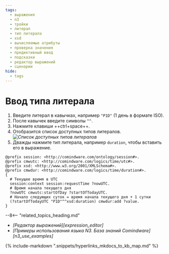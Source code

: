```yaml
---
tags:
  - выражения
  - n3
  - тройки
  - литерал
  - тип литерала
  - xsd
  - вычисляемые атрибуты
  - проверка значения
  - предиктивный ввод
  - подсказки
  - редактор выражений
  - сценарии
hide:
  - tags
---
```


# Ввод типа литерала

1. Введите литерал в кавычках, например `"P1D"` (1 день в формате ISO).
2. После кавычек введите символы `^^`.
3. Нажмите клавиши ++ctrl+space++.
4. Отобразится список доступных типов литералов.
*![Список доступных типов литералов](n3_editor_literal_autocomplete.png)*
4. Дважды нажмите тип литерала, например `duration`, чтобы вставить его в выражение.

```turtle title="Пример: выражение, возвращающее конец текущего дня"
@prefix session: <http://comindware.com/ontology/session#>.
@prefix cmwutc: <http://comindware.com/logics/time/utc#>.
@prefix xsd: <http://www.w3.org/2001/XMLSchema#>.
@prefix cmwdur: <http://comindware.com/logics/time/duration#>.
{
  # Текущее время в UTC
  session:context session:requestTime ?nowUTC.
  # Время начала текущего дня
  ?nowUTC cmwutc:startOfDay ?startOfTodayUTC.
  # Начало следующих суток = время начала текущего дня + 1 сутки
  (?startOfTodayUTC "P1D"^^xsd:duration) cmwdur:add ?value.
}
```

<div class="relatedTopics" markdown="block">

--8<-- "related_topics_heading.md"

- _[Редактор выражений][expression_editor]_
- _[Примеры использования языка N3. База знаний Comindware][n3_use_examples]_

</div>

{% include-markdown ".snippets/hyperlinks_mkdocs_to_kb_map.md" %}
